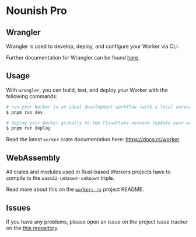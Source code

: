 # Nounish Pro

## Wrangler

Wrangler is used to develop, deploy, and configure your Worker via CLI.

Further documentation for Wrangler can be found [here](https://developers.cloudflare.com/workers/tooling/wrangler).

## Usage

With `wrangler`, you can build, test, and deploy your Worker with the following commands:

```sh
# run your Worker in an ideal development workflow (with a local server, file watcher & more)
$ pnpm run dev

# deploy your Worker globally to the Cloudflare network (update your wrangler.toml file for configuration)
$ pnpm run deploy
```

Read the latest `worker` crate documentation here: https://docs.rs/worker

## WebAssembly

All crates and modules used in Rust-based Workers projects have to compile to the `wasm32-unknown-unknown` triple.

Read more about this on the [`workers-rs`](https://github.com/cloudflare/workers-rs) project README.

## Issues

If you have any problems, please open an issue on the project issue tracker on the [this repository](https://github.com/nekofar/lilnouns-click).
